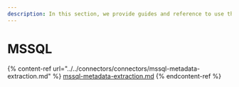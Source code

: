 ```yaml
---
description: In this section, we provide guides and reference to use the MSSQL connector.
---
```


# MSSQL

{% content-ref url="../../connectors/connectors/mssql-metadata-extraction.md" %}
[mssql-metadata-extraction.md](../../connectors/connectors/mssql-metadata-extraction.md)
{% endcontent-ref %}
